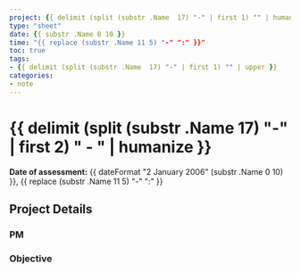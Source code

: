 ```yaml
---
project: {{ delimit (split (substr .Name  17) "-" | first 1) "" | humanize   }}
type: "sheet"
date: {{ substr .Name 0 10 }}
time: "{{ replace (substr .Name 11 5) "-" ":" }}"
toc: true
tags:
- {{ delimit (split (substr .Name  17) "-" | first 1) "" | upper }}
categories:
- note
---
```


# {{ delimit (split (substr .Name  17) "-" | first 2) " - " | humanize   }}

**Date of assessment:** {{ dateFormat "2 January 2006" (substr .Name 0 10) }}, {{ replace (substr .Name 11 5) "-" ":" }}

## Project Details

### PM

### Objective
